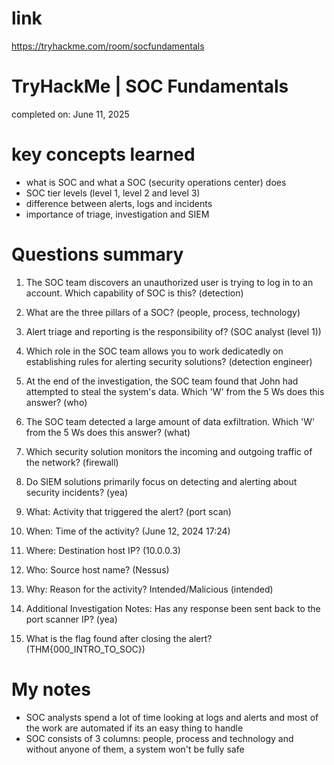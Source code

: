 # link
https://tryhackme.com/room/socfundamentals

# TryHackMe | SOC Fundamentals
completed on: June 11, 2025

# key concepts learned
- what is SOC and what a SOC (security operations center) does
- SOC tier levels (level 1, level 2 and level 3)
- difference between alerts, logs and incidents
- importance of triage, investigation and SIEM

# Questions summary
1. The SOC team discovers an unauthorized user is trying to log in to an account. Which capability of SOC is this? (detection)

2. What are the three pillars of a SOC? (people, process, technology)

3. Alert triage and reporting is the responsibility of? (SOC analyst (level 1))

4. Which role in the SOC team allows you to work dedicatedly on establishing rules for alerting security solutions? (detection engineer)

5. At the end of the investigation, the SOC team found that John had attempted to steal the system's data. Which 'W' from the 5 Ws does this answer? (who)

6. The SOC team detected a large amount of data exfiltration. Which 'W' from the 5 Ws does this answer? (what)

7. Which security solution monitors the incoming and outgoing traffic of the network? (firewall)

8. Do SIEM solutions primarily focus on detecting and alerting about security incidents? (yea)

9. What: Activity that triggered the alert? (port scan)

10. When: Time of the activity? (June 12, 2024 17:24)

11. Where: Destination host IP? (10.0.0.3)

12. Who: Source host name? (Nessus)

13. Why: Reason for the activity? Intended/Malicious (intended)

14. Additional Investigation Notes: Has any response been sent back to the port scanner IP? (yea)

15. What is the flag found after closing the alert? (THM{000_INTRO_TO_SOC})

# My notes
- SOC analysts spend a lot of time looking at logs and alerts and most of the work are automated if its an easy thing to handle
- SOC consists of 3 columns: people, process and technology and without anyone of them, a system won't be fully safe
